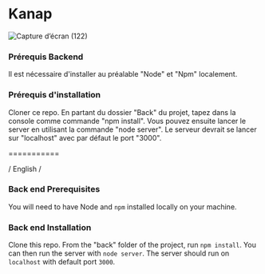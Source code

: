 # Kanap #
![Capture d’écran (122)](https://user-images.githubusercontent.com/75949789/205291525-70831a90-f4b7-4255-b752-39408dce0fcc.png)


### Prérequis Backend ###

Il est nécessaire d'installer au préalable "Node" et "Npm" localement.

### Prérequis d'installation ###

Cloner ce repo. En partant du dossier "Back" du projet, tapez dans la console comme commande  "npm install". 
Vous pouvez ensuite lancer le server en utilisant la commande "node server".
Le serveur devrait se lancer sur "localhost" avec par défaut le port "3000".

===========

/ English /

### Back end Prerequisites ###

You will need to have Node and `npm` installed locally on your machine.

### Back end Installation ###

Clone this repo. From the "back" folder of the project, run `npm install`. You 
can then run the server with `node server`. 
The server should run on `localhost` with default port `3000`. 






